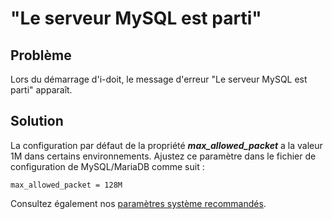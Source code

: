 # "Le serveur MySQL est parti"

Problème
--------

Lors du démarrage d'i-doit, le message d'erreur "Le serveur MySQL est parti" apparaît.

Solution
--------

La configuration par défaut de la propriété ***max_allowed_packet*** a la valeur 1M dans certains environnements. Ajustez ce paramètre dans le fichier de configuration de MySQL/MariaDB comme suit :

    max_allowed_packet = 128M

Consultez également nos [paramètres système recommandés](../../installation/manual-installation/system-settings.md).
